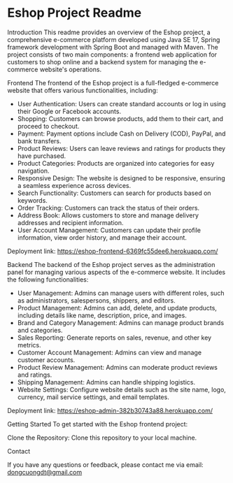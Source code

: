 # Eshop Project Readme
Introduction
This readme provides an overview of the Eshop project, a comprehensive e-commerce platform developed using Java SE 17, Spring framework development with Spring Boot and managed with Maven. 
The project consists of two main components: a frontend web application for customers to shop online and a backend system for managing the e-commerce website's operations.

Frontend
The frontend of the Eshop project is a full-fledged e-commerce website that offers various functionalities, including:

- User Authentication: Users can create standard accounts or log in using their Google or Facebook accounts.
- Shopping: Customers can browse products, add them to their cart, and proceed to checkout.
- Payment: Payment options include Cash on Delivery (COD), PayPal, and bank transfers.
- Product Reviews: Users can leave reviews and ratings for products they have purchased.
- Product Categories: Products are organized into categories for easy navigation.
- Responsive Design: The website is designed to be responsive, ensuring a seamless experience across devices.
- Search Functionality: Customers can search for products based on keywords.
- Order Tracking: Customers can track the status of their orders.
- Address Book: Allows customers to store and manage delivery addresses and recipient information.
- User Account Management: Customers can update their profile information, view order history, and manage their account.

Deployment link: https://eshop-frontend-6369fc55dee6.herokuapp.com/

Backend
The backend of the Eshop project serves as the administration panel for managing various aspects of the e-commerce website. It includes the following functionalities:

- User Management: Admins can manage users with different roles, such as administrators, salespersons, shippers, and editors.
- Product Management: Admins can add, delete, and update products, including details like name, description, price, and images.
- Brand and Category Management: Admins can manage product brands and categories.
- Sales Reporting: Generate reports on sales, revenue, and other key metrics.
- Customer Account Management: Admins can view and manage customer accounts.
- Product Review Management: Admins can moderate product reviews and ratings.
- Shipping Management: Admins can handle shipping logistics.
- Website Settings: Configure website details such as the site name, logo, currency, mail service settings, and email templates.

Deployment link: https://eshop-admin-382b30743a88.herokuapp.com/

Getting Started
To get started with the Eshop frontend project:

Clone the Repository: Clone this repository to your local machine.

Contact

If you have any questions or feedback, please contact me via email: dongcuongdt@gmail.com 




